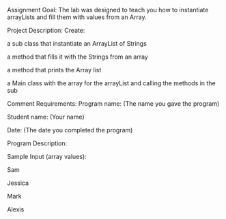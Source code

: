 Assignment  Goal: The lab was designed to teach you how to instantiate arrayLists and fill them with values from an Array.

Project Description:  Create:

a sub class that instantiate an ArrayList of Strings

a method that fills it with the Strings from an array

a method that prints the Array list

a Main class with the array for the arrayList and calling the methods in the sub

Comment Requirements:
Program name: (The name you gave the program)

Student name: (Your name)

Date: (The date you completed the program)

Program Description:

Sample Input (array values):

Sam

Jessica

Mark

Alexis
